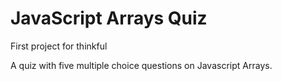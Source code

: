 # JavaScript Arrays Quiz
First project for thinkful

A quiz with five multiple choice questions on Javascript Arrays. 

